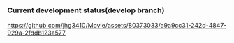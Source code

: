 ### Current development status(develop branch)


https://github.com/jhg3410/Movie/assets/80373033/a9a9cc31-242d-4847-929a-2fddb123a577
